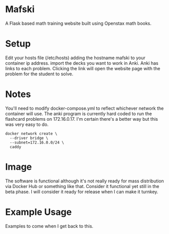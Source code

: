 # Mafski

A Flask based math training website built using Openstax math books.

# Setup 
Edit your hosts file (/etc/hosts) adding the hostname mafski to your container ip address.
import the decks you want to work in Anki. Anki has links to each problem. Clicking the link will open the website page with the problem for the student to solve.

# Notes 
You'll need to modify docker-compose.yml to reflect whichever network the container will use.  The anki program is currently hard coded to run the flashcard problems on 172.16.0.17.  I'm certain there's a better way but this was very easy to do.  

```
docker network create \
  --driver bridge \
  --subnet=172.16.0.0/24 \
  caddy
```

# Image
The software is functional although it's not really ready for mass distribution via Docker Hub or something like that.  Consider it functional yet still in the beta phase.  I will consider it ready for release when I can make it turnkey.

# Example Usage
Examples to come when I get back to this.
